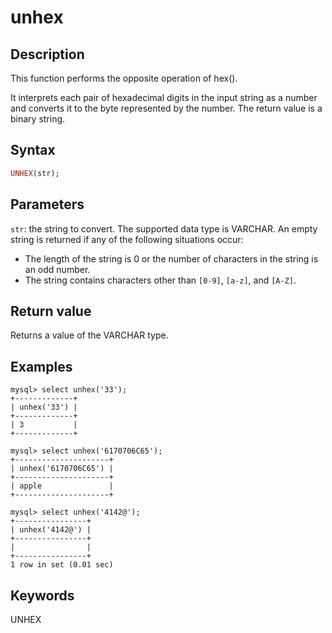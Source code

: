 ---
---

# unhex

## Description

This function performs the opposite operation of hex().

It interprets each pair of hexadecimal digits in the input string as a number and converts it to the byte represented by the number. The return value is a binary string.

## Syntax

```Haskell
UNHEX(str);
```

## Parameters

`str`: the string to convert. The supported data type is VARCHAR. An empty string is returned if any of the following situations occur:

- The length of the string is 0 or the number of characters in the string is an odd number.
- The string contains characters other than `[0-9]`, `[a-z]`, and `[A-Z]`.

## Return value

Returns a value of the VARCHAR type.

## Examples

```Plain Text
mysql> select unhex('33');
+-------------+
| unhex('33') |
+-------------+
| 3           |
+-------------+

mysql> select unhex('6170706C65');
+---------------------+
| unhex('6170706C65') |
+---------------------+
| apple               |
+---------------------+

mysql> select unhex('4142@');
+----------------+
| unhex('4142@') |
+----------------+
|                |
+----------------+
1 row in set (0.01 sec)
```

## Keywords

UNHEX
